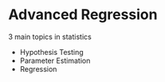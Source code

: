 # Advanced Regression

3 main topics in statistics
- Hypothesis Testing
- Parameter Estimation
- Regression
